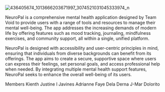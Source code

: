 ![436405674_1013666203671997_3074521031045333974_n](https://github.com/Crayzjbs/Javines_NeuroPal/assets/97206960/2f81efe3-6c49-47a9-b5ec-46f44fbd7cf1)


NeuroPal is a comprehensive mental health application designed by Team Void to provide users with a range of tools and resources to manage their mental well-being. The app addresses the increasing demands of modern life by offering features such as mood tracking, journaling, mindfulness exercises, and community support, all within a single, unified platform.

NeuroPal is designed with accessibility and user-centric principles in mind, ensuring that individuals from diverse backgrounds can benefit from its offerings. The app aims to create a secure, supportive space where users can express their feelings, set personal goals, and access professional help when needed. By integrating multiple mental health support features, NeuroPal seeks to enhance the overall well-being of its users.

Members
Kienth Justine I Javines
Adrianne Faye Dela Derna
J-Mar Dolorito
